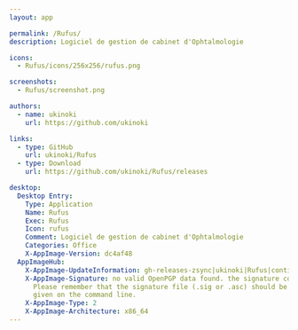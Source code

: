 ```yaml
---
layout: app

permalink: /Rufus/
description: Logiciel de gestion de cabinet d'Ophtalmologie

icons:
  - Rufus/icons/256x256/rufus.png

screenshots:
  - Rufus/screenshot.png

authors:
  - name: ukinoki
    url: https://github.com/ukinoki

links:
  - type: GitHub
    url: ukinoki/Rufus
  - type: Download
    url: https://github.com/ukinoki/Rufus/releases

desktop:
  Desktop Entry:
    Type: Application
    Name: Rufus
    Exec: Rufus
    Icon: rufus
    Comment: Logiciel de gestion de cabinet d'Ophtalmologie
    Categories: Office
    X-AppImage-Version: dc4af48
  AppImageHub:
    X-AppImage-UpdateInformation: gh-releases-zsync|ukinoki|Rufus|continuous|Rufus*-x86_64.AppImage.zsync
    X-AppImage-Signature: no valid OpenPGP data found. the signature could not be verified.
      Please remember that the signature file (.sig or .asc) should be the first file
      given on the command line.
    X-AppImage-Type: 2
    X-AppImage-Architecture: x86_64
---
```

